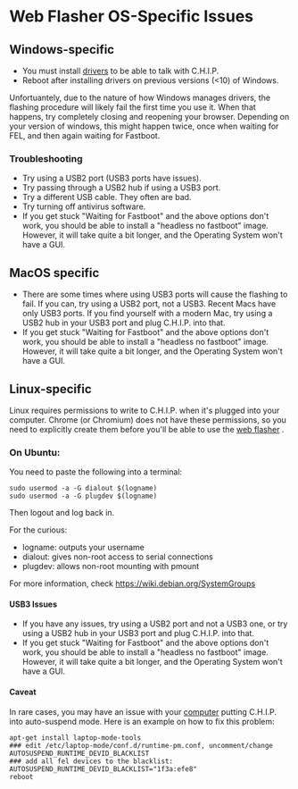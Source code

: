 # Web Flasher OS-Specific Issues

## Windows-specific 
   * You must install [drivers](https://s3-us-west-2.amazonaws.com/getchip.com/extension/drivers/windows/InstallDriver2.exe) to be able to talk with C.H.I.P.
   * Reboot after installing drivers on previous versions (<10) of Windows.
   
Unfortuantely, due to the nature of how Windows manages drivers, the flashing procedure will likely fail the first time you use it. When that happens, try completely closing and reopening your browser. Depending on your version of windows, this might happen twice, once when waiting for FEL, and then again waiting for Fastboot.

### Troubleshooting
   * Try using a USB2 port (USB3 ports have issues).
   * Try passing through a USB2 hub if using a USB3 port.
   * Try a different USB cable. They often are bad.
   * Try turning off antivirus software.
   * If you get stuck "Waiting for Fastboot" and the above options don't work, you should be able to install a "headless no fastboot" image. However, it will take quite a bit longer, and the Operating System won't have a GUI.


## MacOS specific
   * There are some times where using USB3 ports will cause the flashing to fail. If you can, try using a USB2 port, not a USB3. Recent Macs have only USB3 ports. If you find yourself with a modern Mac, try using a USB2 hub in your USB3 port and plug C.H.I.P. into that.
   * If you get stuck "Waiting for Fastboot" and the above options don't work, you should be able to install a "headless no fastboot" image. However, it will take quite a bit longer, and the Operating System won't have a GUI.


## Linux-specific

Linux requires permissions to write to C.H.I.P. when it's plugged into your computer. Chrome (or Chromium) does not have these permissions, so you need to explicitly create them before you'll be able to use the [web flasher](#flash-chip-with-an-os) .

### On Ubuntu:

You need to paste the following into a terminal:
```shell
sudo usermod -a -G dialout $(logname)
sudo usermod -a -G plugdev $(logname)
```

Then logout and log back in. 

For the curious:
   * logname: outputs your username 
   * dialout: gives non-root access to serial connections 
   * plugdev: allows non-root mounting with pmount 
   
For more information, check https://wiki.debian.org/SystemGroups

#### USB3 Issues
   * If you have any issues, try using a USB2 port and not a USB3 one, or try using a USB2 hub in your USB3 port and plug C.H.I.P. into that.
   * If you get stuck "Waiting for Fastboot" and the above options don't work, you should be able to install a "headless no fastboot" image. However, it will take quite a bit longer, and the Operating System won't have a GUI.



#### Caveat
In rare cases, you may have an issue with your [computer](http://askubuntu.com/questions/185274/how-can-i-disable-usb-autosuspend-for-a-specific-device) putting C.H.I.P. into auto-suspend mode. Here is an example on how to fix this problem:
```shell
apt-get install laptop-mode-tools
### edit /etc/laptop-mode/conf.d/runtime-pm.conf, uncomment/change AUTOSUSPEND_RUNTIME_DEVID_BLACKLIST
### add all fel devices to the blacklist:
AUTOSUSPEND_RUNTIME_DEVID_BLACKLIST="1f3a:efe8"
reboot
```
